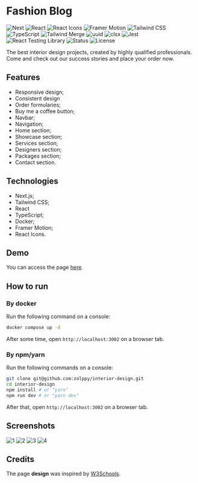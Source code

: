 # Fashion Blog

![Next](https://img.shields.io/badge/NEXT-15.2.2-red?style=for-the-badge)
![React](https://img.shields.io/badge/REACT-19.0.0-indigo?style=for-the-badge)
![React Icons](<https://img.shields.io/badge/REACT ICONS-5.5.0-blue?style=for-the-badge>)
![Framer Motion](<https://img.shields.io/badge/FRAMER MOTION-12.5.0-black?style=for-the-badge>)
![Tailwind CSS](<https://img.shields.io/badge/TAILWIND CSS-4.0.0-white?style=for-the-badge>)
![TypeScript](https://img.shields.io/badge/TYPESCRIPT-5.0.0-brown?style=for-the-badge)
![Tailwind Merge](<https://img.shields.io/badge/TAILWIND MERGE-3.2.0-pink?style=for-the-badge>)
![uuid](https://img.shields.io/badge/UUID-11.1.0-cyan?style=for-the-badge)
![clsx](https://img.shields.io/badge/CLSX-2.1.1-magenta?style=for-the-badge)
![Jest](https://img.shields.io/badge/JEST-29.7.0-orange?style=for-the-badge)
![React Testing Library](<https://img.shields.io/badge/REACT TESTING LIBRARY-16.3.0-purple?style=for-the-badge>)
![Status](https://img.shields.io/badge/STATUS-FINISHED-green?style=for-the-badge)
![License](https://img.shields.io/badge/LICENSE-MIT-yellow?style=for-the-badge)

The best interior design projects, created by highly qualified professionals. Come and check out our success stories and place your order now.

## Features

- Responsive design;
- Consistent design
- Order formularies;
- Buy me a coffee button;
- Navbar;
- Navigation;
- Home section;
- Showcase section;
- Services section;
- Designers section;
- Packages section;
- Contact section.

## Technologies

-   Next.js;
-   Tailwind CSS;
-   React
-   TypeScript;
-   Docker;
-   Framer Motion;
-   React Icons.

## Demo

You can access the page <a href="https://interior-design-vii.vercel.app/">here</a>.

## How to run

### By docker

Run the following command on a console:

```bash
docker compose up -d
```

After some time, open `http://localhost:3002` on a browser tab.

### By npm/yarn

Run the following commands on a console:

```bash
git clone git@github.com:zolppy/interior-design.git
cd interior-design
npm install # or "yarn"
npm run dev # or "yarn dev"
```

After that, open `http://localhost:3002` on a browser tab.

## Screenshots

![1](https://github.com/user-attachments/assets/fd24e8fa-4353-4bd1-8030-9ce4f29c604a)
![2](https://github.com/user-attachments/assets/8c520b6d-0d62-400e-a1d4-f5a6a9b83333)
![3](https://github.com/user-attachments/assets/2e027c51-77e3-4c8e-80d6-77db8c0ed81f)
![4](https://github.com/user-attachments/assets/598d16d5-ea24-411a-9a00-7787cbb1ce5e)

## Credits

The page **design** was inspired by <a href="https://www.w3schools.com/w3css/w3css_templates.asp">W3Schools</a>.
